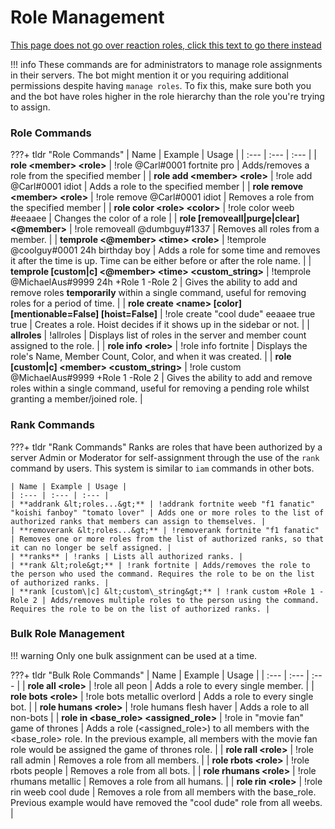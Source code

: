 # Role Management

[This page does not go over reaction roles, click this text to go there instead](https://docs.carl.gg/roles/reaction-roles)

!!! info
    These commands are for administrators to manage role assignments in their servers. The bot might mention it or you requiring additional permissions despite having `manage roles`. To fix this, make sure both you and the bot have roles higher in the role hierarchy than the role you're trying to assign.

### Role Commands

???+ tldr "Role Commands"
	| Name | Example | Usage |
	| :--- | :--- | :--- |
	| **role &lt;member&gt; &lt;role&gt;** | !role @Carl\#0001 fortnite pro | Adds/removes a role from the specified member |
	| **role add &lt;member&gt; &lt;role&gt;** | !role add @Carl\#0001 idiot | Adds a role to the specified member |
	| **role remove &lt;member&gt; &lt;role&gt;** | !role remove @Carl\#0001 idiot | Removes a role from the specified member |
	| **role color &lt;role&gt; &lt;color&gt;** | !role color weeb \#eeaaee | Changes the color of a role |
	| **role [removeall\|purge\|clear] &lt;@member&gt;** | !role removeall @dumbguy\#1337 | Removes all roles from a member. |
	| **temprole &lt;@member&gt; &lt;time&gt; &lt;role&gt;** | !temprole @coolguy\#0001 24h birthday boy | Adds a role for some time and removes it after the time is up. Time can be either before or after the role name. |
	| **temprole [custom\|c] &lt;@member&gt; &lt;time&gt; &lt;custom\_string&gt;** | !temprole @MichaelAus\#9999 24h +Role 1 -Role 2 | Gives the ability to add and remove roles **temporarily** within a single command, useful for removing roles for a period of time. |
	| **role create &lt;name&gt; [color] [mentionable=False] [hoist=False]** | !role create "cool dude" eeaaee true true | Creates a role. Hoist decides if it shows up in the sidebar or not. |
	| **allroles** | !allroles | Displays list of roles in the server and member count assigned to the role. |
	| **role info &lt;role&gt;** | !role info fortnite | Displays the role's Name, Member Count, Color, and when it was created. |
	| **role [custom\|c] &lt;member&gt; &lt;custom\_string&gt;** | !role custom @MichaelAus\#9999 +Role 1 -Role 2 | Gives the ability to add and remove roles within a single command, useful for removing a pending role whilst granting a member/joined role. |

### Rank Commands

???+ tldr "Rank Commands"
	Ranks are roles that have been authorized by a server Admin or Moderator for self-assignment through the use of the `rank` command by users. This system is similar to `iam` commands in other bots.
	
	| Name | Example | Usage |
	| :--- | :--- | :--- |
	| **addrank &lt;roles...&gt;** | !addrank fortnite weeb "f1 fanatic" "koishi fanboy" "tomato lover" | Adds one or more roles to the list of authorized ranks that members can assign to themselves. |
	| **removerank &lt;roles...&gt;** | !removerank fortnite "f1 fanatic" | Removes one or more roles from the list of authorized ranks, so that it can no longer be self assigned. |
	| **ranks** | !ranks | Lists all authorized ranks. |
	| **rank &lt;role&gt;** | !rank fortnite | Adds/removes the role to the person who used the command. Requires the role to be on the list of authorized ranks. |
	| **rank [custom\|c] &lt;custom\_string&gt;** | !rank custom +Role 1 -Role 2 | Adds/removes multiple roles to the person using the command. Requires the role to be on the list of authorized ranks. |

### Bulk Role Management

!!! warning
    Only one bulk assignment can be used at a time.
	
???+ tldr "Bulk Role Commands"
	| Name | Example | Usage |
	| :--- | :--- | :--- |
	| **role all &lt;role&gt;** | !role all peon | Adds a role to every single member. |
	| **role bots &lt;role&gt;** | !role bots metallic overlord | Adds a role to every single bot. |
	| **role humans &lt;role&gt;** | !role humans flesh haver | Adds a role to all non-bots |
	| **role in &lt;base\_role&gt; &lt;assigned\_role&gt;** | !role in "movie fan" game of thrones | Adds a role \(&lt;assigned\_role&gt;\) to all members with the &lt;base\_role&gt; role. In the previous example, all members with the movie fan role would be assigned the game of thrones role. |
	| **role rall &lt;role&gt;** | !role rall admin | Removes a role from all members. |
	| **role rbots &lt;role&gt;** | !role rbots people | Removes a role from all bots. |
	| **role rhumans &lt;role&gt;** | !role rhumans metallic | Removes a role from all humans. |
	| **role rin &lt;role&gt;** | !role rin weeb cool dude | Removes a role from all members with the base\_role. Previous example would have removed the "cool dude" role from all weebs. |
